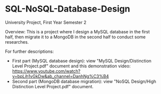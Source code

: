 # SQL-NoSQL-Database-Design
University Project, First Year Semester 2

Overview: This is a project where I design a MySQL database in the first half, then migrate it to a MongoDB in the second half to conduct some researches.

For further descriptions:
- First part (MySQL database design): view "MySQL Design/Distinction Level Project.pdf" document and this demonstration video: https://www.youtube.com/watch?v=bpLih1vGkDw&ab_channel=DanhNg%C3%B4
- Second part (MongoDB database migration): view "NoSQL Design/High Distinction Level Project.pdf" document.
